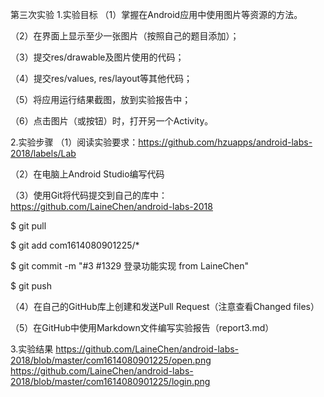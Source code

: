 第三次实验
1.实验目标
（1）掌握在Android应用中使用图片等资源的方法。

（2）在界面上显示至少一张图片（按照自己的题目添加）；

（3）提交res/drawable及图片使用的代码；

（4）提交res/values, res/layout等其他代码；

（5）将应用运行结果截图，放到实验报告中；

（6）点击图片（或按钮）时，打开另一个Activity。

2.实验步骤
（1）阅读实验要求：https://github.com/hzuapps/android-labs-2018/labels/Lab

（2）在电脑上Android Studio编写代码

（3）使用Git将代码提交到自己的库中：https://github.com/LaineChen/android-labs-2018

$ git pull

$ git add com1614080901225/*

$ git commit -m "#3 #1329 登录功能实现 from LaineChen"

$ git push

（4）在自己的GitHub库上创建和发送Pull Request（注意查看Changed files）

（5）在GitHub中使用Markdown文件编写实验报告（report3.md）

3.实验结果
https://github.com/LaineChen/android-labs-2018/blob/master/com1614080901225/open.png
https://github.com/LaineChen/android-labs-2018/blob/master/com1614080901225/login.png
